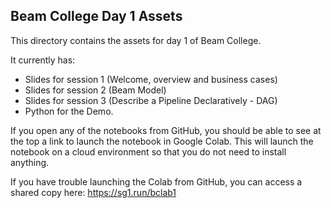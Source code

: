 ## Beam College Day 1 Assets

This directory contains the assets for day 1 of Beam College.

It currently has:
 * Slides for session 1 (Welcome, overview and business cases)
 * Slides for session 2 (Beam Model)
 * Slides for session 3 (Describe a Pipeline Declaratively - DAG) 
 * Python for the Demo.

If you open any of the notebooks from GitHub, you should be able to see at the top a link to launch the notebook in Google Colab. This will launch the notebook on a cloud environment so that you do not need to install anything. 

If you have trouble launching the Colab from GitHub, you can access a shared copy here:
https://sg1.run/bclab1
